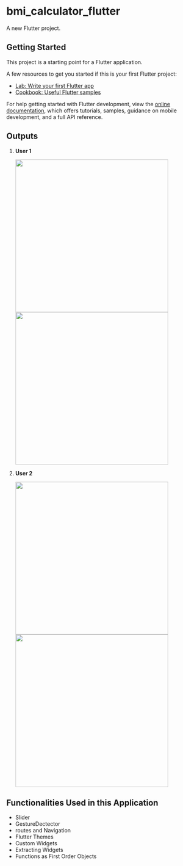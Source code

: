 # bmi_calculator_flutter

A new Flutter project.

## Getting Started

This project is a starting point for a Flutter application.

A few resources to get you started if this is your first Flutter project:

- [Lab: Write your first Flutter app](https://docs.flutter.dev/get-started/codelab)
- [Cookbook: Useful Flutter samples](https://docs.flutter.dev/cookbook)

For help getting started with Flutter development, view the
[online documentation](https://docs.flutter.dev/), which offers tutorials,
samples, guidance on mobile development, and a full API reference.

## Outputs

1. **User 1**

    <img src="./git-files/output1-android.png" width=400>  <img src="./git-files/output1-result-android.png" width=400>  

2. **User 2**

    <img src="./git-files/output2-android.png" width=400>  <img src="./git-files/output2-result.png" width=400>  

## Functionalities Used in this Application

- Slider
- GestureDectector
- routes and Navigation
- Flutter Themes
- Custom Widgets
- Extracting Widgets
- Functions as First Order Objects
